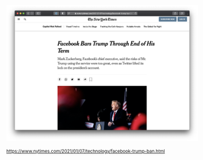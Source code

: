 ![Facebook Trump](img/facebook-trump.png "Facebook & Trump")

<small>https://www.nytimes.com/2021/01/07/technology/facebook-trump-ban.html</small>
